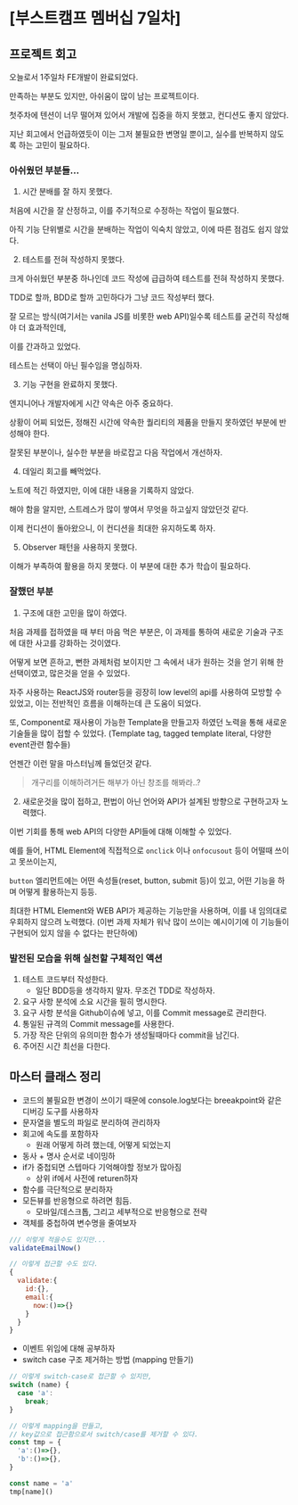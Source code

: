 # [부스트캠프 멤버십 7일차]

## 프로젝트 회고

오늘로서 1주일차 FE개발이 완료되었다. 

만족하는 부분도 있지만, 아쉬움이 많이 남는 프로젝트이다.

첫주차에 텐션이 너무 떨어져 있어서 개발에 집중을 하지 못했고, 컨디션도 좋지 않았다. 

지난 회고에서 언급하였듯이 이는 그저 불필요한 변명일 뿐이고, 실수를 반복하지 않도록 하는 고민이 필요하다. 

### 아쉬웠던 부분들...

1. 시간 분배를 잘 하지 못했다. 

처음에 시간을 잘 산정하고, 이를 주기적으로 수정하는 작업이 필요했다. 

아직 기능 단위별로 시간을 분배하는 작업이 익숙치 않았고, 이에 따른 점검도 쉽지 않았다. 

2. 테스트를 전혀 작성하지 못했다. 

크게 아쉬웠던 부분중 하나인데 코드 작성에 급급하여 테스트를 전혀 작성하지 못했다.

TDD로 할까, BDD로 할까 고민하다가 그냥 코드 작성부터 했다. 

잘 모르는 방식(여기서는 vanila JS를 비롯한 web API)일수록 테스트를 굳건히 작성해야 더 효과적인데, 

이를 간과하고 있었다. 

테스트는 선택이 아닌 필수임을 명심하자.

3. 기능 구현을 완료하지 못했다. 

엔지니어나 개발자에게 시간 약속은 아주 중요하다. 

상황이 어찌 되었든, 정해진 시간에 약속한 퀄리티의 제품을 만들지 못하였던 부분에 반성해야 한다. 

잘못된 부분이나, 실수한 부분을 바로잡고 다음 작업에서 개선하자.

4. 데일리 회고를 빼먹었다. 

노트에 적긴 하였지만, 이에 대한 내용을 기록하지 않았다. 

해야 함을 알지만, 스트레스가 많이 쌓여서 무엇을 하고싶지 않았던것 같다. 

이제 컨디션이 돌아왔으니, 이 컨디션을 최대한 유지하도록 하자. 

5. Observer 패턴을 사용하지 못했다. 

이해가 부족하여 활용을 하지 못했다. 이 부분에 대한 추가 학습이 필요하다. 

### 잘했던 부분

1. 구조에 대한 고민을 많이 하였다. 

처음 과제를 접하였을 때 부터 마음 먹은 부분은, 이 과제를 통하여 새로운 기술과 구조에 대한 사고를 강화하는 것이였다. 

어떻게 보면 흔하고, 뻔한 과제처럼 보이지만 그 속에서 내가 원하는 것을 얻기 위해 한 선택이였고, 많은것을 얻을 수 있었다. 

자주 사용하는 ReactJS와 router등을 굉장히 low level의 api를 사용하여 모방할 수 있었고, 이는 전반적인 흐름을 이해하는데 큰 도움이 되었다. 

또, Component로 재사용이 가능한 Template을 만들고자 하였던 노력을 통해 새로운 기술들을 많이 접할 수 있었다. (Template tag, tagged template literal, 다양한 event관련 함수들)

언젠간 이런 말을 마스터님께 들었던것 같다. 

> 개구리를 이해하려거든 해부가 아닌 창조를 해봐라..? 

2. 새로운것을 많이 접하고, 편법이 아닌 언어와 API가 설계된 방향으로 구현하고자 노력했다. 

이번 기회를 통해 web API의 다양한 API들에 대해 이해할 수 있었다. 

예를 들어, HTML Element에 직접적으로 `onclick` 이나 `onfocusout` 등이 어떨때 쓰이고 못쓰이는지, 

`button` 엘리먼트에는 어떤 속성들(reset, button, submit 등)이 있고, 어떤 기능을 하며 어떻게 활용하는지 등등.

최대한 HTML Element와 WEB API가 제공하는 기능만을 사용하며, 이를 내 임의대로 우회하지 않으려 노력했다. (이번 과제 자체가 워낙 많이 쓰이는 예시이기에 이 기능들이 구현되어 있지 않을 수 없다는 판단하에)

### 발전된 모습을 위해 실천할 구체적인 액션

1. 테스트 코드부터 작성한다. 
    - 일단 BDD등을 생각하지 말자. 무조건 TDD로 작성하자.
2. 요구 사항 분석에 소요 시간을 필히 명시한다. 
3. 요구 사항 분석을 Github이슈에 넣고, 이를 Commit message로 관리한다. 
4. 통일된 규격의 Commit message를 사용한다. 
5. 가장 작은 단위의 유의미한 함수가 생성될때마다 commit을 남긴다.
6. 주어진 시간 최선을 다한다.

## 마스터 클래스 정리

- 코드의 불필요한 변경이 쓰이기 때문에 console.log보다는 breeakpoint와 같은 디버깅 도구를 사용하자
- 문자열을 별도의 파일로 분리하여 관리하자
- 회고에 속도를 포함하자
    - 원래 어떻게 하려 했는데, 어떻게 되었는지
- 동사 + 명사 순서로 네이밍하
- if가 중첩되면 스텝마다 기억해야할 정보가 많아짐
    - 상위 if에서 사전에 returen하자
- 함수를 극단적으로 분리하자
- 모든뷰를 반응형으로 하려면 힘듬.
    - 모바일/데스크톱, 그리고 세부적으로 반응형으로 전략
- 객체를 중첩하여 변수명을 줄여보자

```js
/// 이렇게 적을수도 있지만...
validateEmailNow() 

// 이렇게 접근할 수도 있다.
{
  validate:{
    id:{},
    email:{
      now:()=>{}
    }
  }
}
```

- 이벤트 위임에 대해 공부하자
- switch case 구조 제거하는 방법 (mapping 만들기)

```js
// 이렇게 switch-case로 접근할 수 있지만,
switch (name) {
  case 'a':
    break;
}

// 이렇게 mapping을 만들고,
// key값으로 접근함으로서 switch/case를 제거할 수 있다.
const tmp = {
  'a':()=>{},
  'b':()=>{},	
}

const name = 'a'
tmp[name]()
```